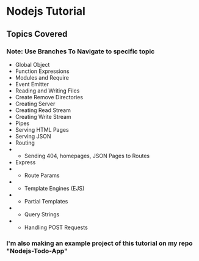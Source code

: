 # Nodejs Tutorial

## Topics Covered

### Note: Use Branches To Navigate to specific topic

- Global Object
- Function Expressions
- Modules and Require
- Event Emitter
- Reading and Writing Files
- Create Remove Directories
- Creating Server
- Creating Read Stream
- Creating Write Stream
- Pipes
- Serving HTML Pages
- Serving JSON
- Routing
- - Sending 404, homepages, JSON Pages to Routes
- Express 
- - Route Params
- - Template Engines (EJS)
- - Partial Templates
- - Query Strings
- - Handling POST Requests

### I'm also making an example project of this tutorial on my repo "Nodejs-Todo-App"
